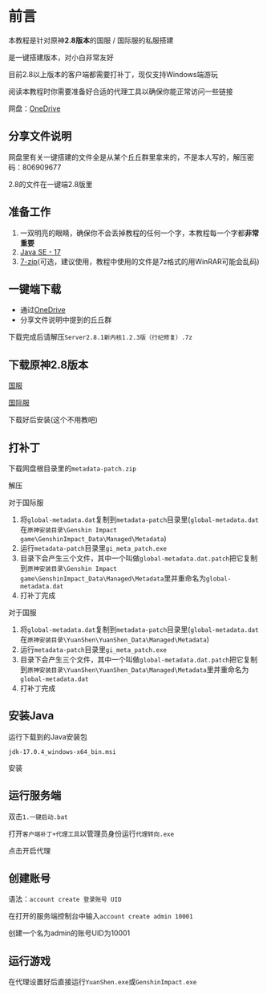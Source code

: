 # 前言

本教程是针对原神**2.8版本**的国服 / 国际服的私服搭建

是一键搭建版本，对小白非常友好

目前2.8以上版本的客户端都需要打补丁，现仅支持Windows端游玩

阅读本教程时你需要准备好合适的代理工具以确保你能正常访问一些链接

网盘：[OneDrive](https://1drv.ms/u/s!AlCHIz-J7fPNariJi6eO4IumeZM?e=ZwF37k)

## 分享文件说明

网盘里有关一键搭建的文件全是从某个丘丘群里拿来的，不是本人写的，解压密码：806909677

2.8的文件在一键端2.8版里

## 准备工作

1. 一双明亮的眼睛，确保你不会丢掉教程的任何一个字，本教程每一个字都**非常重要**
2. [Java SE - 17](https://www.oracle.com/java/technologies/javase/jdk17-archive-downloads.html)
3. [7-zip](https://www.7-zip.org/)(可选，建议使用，教程中使用的文件是7z格式的用WinRAR可能会乱码)

## 一键端下载

- 通过[OneDrive](https://1drv.ms/u/s!AlCHIz-J7fPNariJi6eO4IumeZM?e=ZwF37k)
- 分享文件说明中提到的丘丘群

下载完成后请解压`Server2.8.1新内核1.2.3版（行纪修复）.7z`

## 下载原神2.8版本

[国服](https://ys.mihoyo.com/)

[国际服](https://genshin.hoyoverse.com/)

下载好后安装(这个不用教吧)

## 打补丁

下载网盘根目录里的`metadata-patch.zip`

解压

对于国际服

1. 将`global-metadata.dat`复制到`metadata-patch`目录里(`global-metadata.dat`在`原神安装目录\Genshin Impact game\GenshinImpact_Data\Managed\Metadata`)
2. 运行`metadata-patch`目录里`gi_meta_patch.exe`
3. 目录下会产生三个文件，其中一个叫做`global-metadata.dat.patch`把它复制到`原神安装目录\Genshin Impact game\GenshinImpact_Data\Managed\Metadata`里并重命名为`global-metadata.dat`
4. 打补丁完成

对于国服

1. 将`global-metadata.dat`复制到`metadata-patch`目录里(`global-metadata.dat`在`原神安装目录\YuanShen\YuanShen_Data\Managed\Metadata`)
2. 运行`metadata-patch`目录里`gi_meta_patch.exe`
3. 目录下会产生三个文件，其中一个叫做`global-metadata.dat.patch`把它复制到`原神安装目录\YuanShen\YuanShen_Data\Managed\Metadata`里并重命名为`global-metadata.dat`
4. 打补丁完成

## 安装Java

运行下载到的Java安装包

`jdk-17.0.4_windows-x64_bin.msi`

安装

## 运行服务端

双击`1.一键启动.bat`

打开`客户端补丁+代理工具`以管理员身份运行`代理转向.exe`

点击开启代理

## 创建账号

语法：`account create 登录账号 UID`

在打开的服务端控制台中输入`account create admin 10001`

创建一个名为admin的账号UID为10001

<!--## 授权

账号创建完成后是没有执行命令的权限的需要授权执行命令的权限才能使用命令

在上面我们创建了一个名叫admin的用户，UID为10001

所以使用`permission add @10001 *`给admin账户添加命令执行权

如果提示UID不存在请在游戏进门后过完选人剧情后再执行-->

## 运行游戏

在代理设置好后直接运行`YuanShen.exe`或`GenshinImpact.exe`